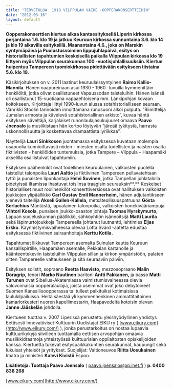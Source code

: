```yaml
---
title: "TERVETULOA  1918 VILPPULAN VAIHE -OOPPERAKONSERTTEIHIN"
date: "2012-03-16"
layout: default
---
```


**Oopperakonserttien kiertue alkaa kantaesityksellä Liperin kirkossa perjantaina 1.6. klo 19 ja jatkuu Keuruun kirkossa sunnuntaina 3.6. klo 14 ja klo 19 alkavilla esityksillä. Maanantaina 4.6., joka on Marskin syntymäpäivä ja Puolustusvoimien lippujuhlapäivä, esitys on historiallisten tapahtumien keskeisellä paikalla Vilppulan kirkossa klo 19 liittyen myös Vilppulan seurakunnan 100 -vuotisjuhlallisuuksiin. Kiertue huipentuu Tampereen tuomiokirkossa pidettävään esitykseen tiistaina 5.6. klo 19.**

Käsikirjoituksen on v. 2011 laatinut keuruulaissyntyinen **Raimo Kallio-Mannila**. Hänen naapureinaan asui 1930 - 1960 -luvuilla kymmenittäin henkilöitä, jotka olivat osallistuneet Vapaussodan taisteluihin. Hänen isänsä oli osallistunut 15-vuotiaana vapaaehtoisena mm. Länkipohjan kovaan koitokseen. Kirjoittaja liittyi 1990-luvun alussa sotahistorialliseen seuraan. Vänrikki Stoolin tarinoiden innoittamana runosuoni alkoi pulputa. ”Riimittelijä Jumalan armosta ja kävelevä sotahistoriallinen arkisto”, kuvaa häntä esityksen säveltäjä, karjalaiset runonlaulajasukujuuret omaava **Paavo Joensalo** ja musiikistaan hän kertoo löytyvän ”järeää tykitystä, harrasta uskonnollisuutta ja koskettavaa dramaattista lyriikkaa”.

Näyttelijä **Lauri Sinkkosen** juontamassa esityksessä kuvataan molempia osapuolia kunnioittavasti niiden - miesten osalta todellisten ja naisten osalta fiktiivisten - henkilöiden tuntemuksia, jotka Tampere – Vilppula – Haapamäki akselilla osallistuivat tapahtumiin.

Esityksen päähenkilöt ovat todellinen keuruulainen, valkoisten puolella taistellut talonpoika **Lauri Aaltio** ja fiktiivinen Tampereen pellavatehtaan tyttö ja punaisten lipunkantaja **Helvi Suvinen,** jotka Tampellan juhlatalolla pidetyissä iltamissa ihastuvat toisiinsa traagisin seurauksin**.** Keskeiset historialliset muut roolihenkilöt konserttiversiossa ovat hallituksen valkoisten joukkojen ylipäällikkö **Carl Gustav Emil Mannerheim,** hänen adjutantikseen ylenevä taiteilija **Akseli Gallen-Kallela,** metsäteollisuuspatruuna **Gösta Serlachius** Mäntästä, lapualainen talonpoika, valkoisten konekivääriampuja **Vihtori Kosola**, punaisen joukko-osaston johtaja **Tuomas Hyrskymurto,** Lapuan suojeluskunnan päällikkö, sähköyhtiön isännöitsijä **Matti Laurila** sekä läpimurtojoukkoja Tampereella johtanut luutnantti, lehtimies **Eljas Erkko**. Käynnistymisvaiheessa olevaa Lotta Svärd -aatetta edustaa esityksessä fiktiivinen sairaanhoitaja **Kerttu Kotila.**

Tapahtumat liikkuvat Tampereen asemalta Suinulan kautta Keuruun kansallispirtille, Haapamäen asemalle, Pekkalan kartanolle ja käänteentekeviin taisteluihin Vilppulan sillan ja kirkon ympäristöön, palaten sitten Tampereelle valtaukseen ja sitä seuraaviin päiviin.

Esityksen solistit, sopraano **Reetta Haavisto,** mezzosopraano **Malin Döragrip,** tenori **Marko Nuutinen** baritoni **Antti Pakkanen,** ja  basso **Matti Turunen** ovat Sibelius-Akatemiassa valmistumisvaiheessa olevia valovoimaisia oopperalaulajia, joista useimmat ovat joko debytoineet Suomen Kansallisoopperassa tai tulleet palkituiksi kotimaisissa laulukilpailuissa. Heitä säestää yli kymmenhenkinen ammattitaitoinen kamariorkesteri nuoren kapellimestarin, Haapavedeltä kotoisin olevan **Janne Jääskelän** johdolla.

Kiertueen tuottaa v. 2007 Liperissä perustettu yleishyödyllinen yhdistys Eettisesti Innovatiiviset Kulttuurin Uudistajat EIKU ry ( [www.eikury.com](http://www.eikury.com/) ), jonka perustarkoitus on nostaa lupaavia kulttuurikykyjä siivilleen tuottamalla eettisen arvopohjan omaavia musiikkidraamoja yhteistyössä kulttuurialan oppilaitosten opiskelijoiden kanssa. Kiertuetta tukevat esityspaikkakuntien seurakunnat, kaupungit sekä lukuisat yhteisöt ja yritykset. Suojelijat: Valtioneuvos **Riitta Uosukainen** Imatra ja ministeri **Kalevi Kivistö** Espoo.

**Lisätietoja: Tuottaja Paavo Joensalo** (  [paavo.joensalo@pp.inet.fi](mailto:paavo.joensalo@pp.inet.fi) ) **p. 0400 838 268**

[www.eikury.com](http://www.eikury.com/)
